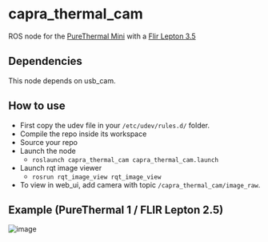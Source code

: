 # capra_thermal_cam
ROS node for the [PureThermal Mini](https://store.groupgets.com/collections/flir-lepton-accessories/products/purethermal-mini-flir-lepton-smart-i-o-module) with a [Flir Lepton 3.5](https://store.groupgets.com/collections/flir-lepton-accessories/products/flir-lepton-3-5)

## Dependencies

This node depends on usb_cam. 

## How to use
- First copy the udev file in your `/etc/udev/rules.d/` folder.
- Compile the repo inside its workspace
- Source your repo
- Launch the node
  - `roslaunch capra_thermal_cam capra_thermal_cam.launch`
- Launch rqt image viewer
  - `rosrun rqt_image_view rqt_image_view`
- To view in web_ui, add camera with topic `/capra_thermal_cam/image_raw`.

## Example (PureThermal 1 / FLIR Lepton 2.5)

![image](https://github.com/user-attachments/assets/29d3ee49-e4fb-41ab-a30d-2814ca77f01b)
